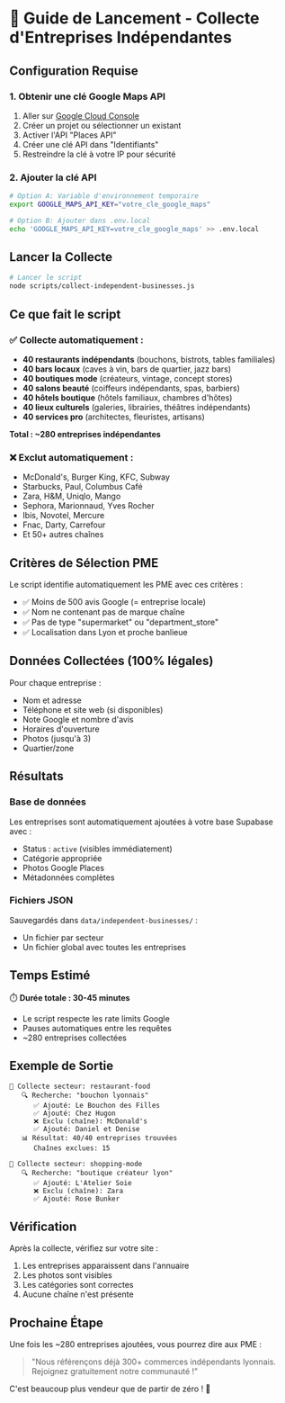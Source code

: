 # 🚀 Guide de Lancement - Collecte d'Entreprises Indépendantes

## Configuration Requise

### 1. Obtenir une clé Google Maps API
1. Aller sur [Google Cloud Console](https://console.cloud.google.com/)
2. Créer un projet ou sélectionner un existant
3. Activer l'API "Places API"
4. Créer une clé API dans "Identifiants"
5. Restreindre la clé à votre IP pour sécurité

### 2. Ajouter la clé API
```bash
# Option A: Variable d'environnement temporaire
export GOOGLE_MAPS_API_KEY="votre_cle_google_maps"

# Option B: Ajouter dans .env.local
echo 'GOOGLE_MAPS_API_KEY=votre_cle_google_maps' >> .env.local
```

## Lancer la Collecte

```bash
# Lancer le script
node scripts/collect-independent-businesses.js
```

## Ce que fait le script

### ✅ Collecte automatiquement :
- **40 restaurants indépendants** (bouchons, bistrots, tables familiales)
- **40 bars locaux** (caves à vin, bars de quartier, jazz bars)  
- **40 boutiques mode** (créateurs, vintage, concept stores)
- **40 salons beauté** (coiffeurs indépendants, spas, barbiers)
- **40 hôtels boutique** (hôtels familiaux, chambres d'hôtes)
- **40 lieux culturels** (galeries, librairies, théâtres indépendants)
- **40 services pro** (architectes, fleuristes, artisans)

**Total : ~280 entreprises indépendantes**

### ❌ Exclut automatiquement :
- McDonald's, Burger King, KFC, Subway
- Starbucks, Paul, Columbus Café
- Zara, H&M, Uniqlo, Mango
- Sephora, Marionnaud, Yves Rocher
- Ibis, Novotel, Mercure
- Fnac, Darty, Carrefour
- Et 50+ autres chaînes

## Critères de Sélection PME

Le script identifie automatiquement les PME avec ces critères :
- ✅ Moins de 500 avis Google (= entreprise locale)
- ✅ Nom ne contenant pas de marque chaîne
- ✅ Pas de type "supermarket" ou "department_store"
- ✅ Localisation dans Lyon et proche banlieue

## Données Collectées (100% légales)

Pour chaque entreprise :
- Nom et adresse
- Téléphone et site web (si disponibles)
- Note Google et nombre d'avis
- Horaires d'ouverture
- Photos (jusqu'à 3)
- Quartier/zone

## Résultats

### Base de données
Les entreprises sont automatiquement ajoutées à votre base Supabase avec :
- Status : `active` (visibles immédiatement)
- Catégorie appropriée
- Photos Google Places
- Métadonnées complètes

### Fichiers JSON
Sauvegardés dans `data/independent-businesses/` :
- Un fichier par secteur
- Un fichier global avec toutes les entreprises

## Temps Estimé

⏱️ **Durée totale : 30-45 minutes**
- Le script respecte les rate limits Google
- Pauses automatiques entre les requêtes
- ~280 entreprises collectées

## Exemple de Sortie

```
📁 Collecte secteur: restaurant-food
   🔍 Recherche: "bouchon lyonnais"
      ✅ Ajouté: Le Bouchon des Filles
      ✅ Ajouté: Chez Hugon
      ❌ Exclu (chaîne): McDonald's
      ✅ Ajouté: Daniel et Denise
   📊 Résultat: 40/40 entreprises trouvées
      Chaînes exclues: 15

📁 Collecte secteur: shopping-mode
   🔍 Recherche: "boutique créateur lyon"
      ✅ Ajouté: L'Atelier Soie
      ❌ Exclu (chaîne): Zara
      ✅ Ajouté: Rose Bunker
```

## Vérification

Après la collecte, vérifiez sur votre site :
1. Les entreprises apparaissent dans l'annuaire
2. Les photos sont visibles
3. Les catégories sont correctes
4. Aucune chaîne n'est présente

## Prochaine Étape

Une fois les ~280 entreprises ajoutées, vous pourrez dire aux PME :

> "Nous référençons déjà 300+ commerces indépendants lyonnais. 
> Rejoignez gratuitement notre communauté !"

C'est beaucoup plus vendeur que de partir de zéro ! 🚀